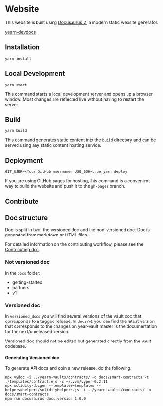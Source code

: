 # Website

This website is built using [Docusaurus 2](https://docusaurus.io/), a modern static website generator.

[yearn-devdocs](https://yearn.github.io/yearn-devdocs/)

## Installation

```console
yarn install
```

## Local Development

```console
yarn start
```

This command starts a local development server and opens up a browser window. Most changes are reflected live without having to restart the server.

## Build

```console
yarn build
```

This command generates static content into the `build` directory and can be served using any static content hosting service.

## Deployment

```console
GIT_USER=<Your GitHub username> USE_SSH=true yarn deploy
```

If you are using GitHub pages for hosting, this command is a convenient way to build the website and push it to the `gh-pages` branch.

## Contribute

## Doc structure

Doc is split in two, the versioned doc and the non-versioned doc.
Doc is generated from markdown or HTML files.

For detailed information on the contributing workflow, please see the [Contributing doc](CONTRIBUTING.md).

### Not versioned doc

In the `docs` folder:

- getting-started
- partners
- v1

### Versioned doc

In `versioned_docs` you will find several versions of the vault doc that corresponds to a tagged release. In `docs/v2` you can find the latest version that corresponds to the changes on year-vault master is the documentation for the next/unreleased version.

Versioned doc should not be edited but generated directly from the vault codebase.

#### Generating Versioned doc

To generate API docs and coin a new release, do the following.
```
npx vydoc -i ../yearn-vaults/contracts/ -o docs/smart-contracts -t ./templates/contract.ejs -c ~/.vvm/vyper-0.2.11
npx solidity-docgen --templates=templates --helpers=helpers/solidityHelpers.js -i ../yearn-vaults/contracts/ -o docs/smart-contracts
npm run docusaurus docs:version 1.0.0
```
